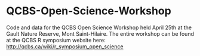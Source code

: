 # QCBS-Open-Science-Workshop
Code and data for the QCBS Open Science Workshop held April 25th at the Gault Nature Reserve, Mont Saint-Hilaire. The entire workshop can be found at the QCBS R symposium website here: http://qcbs.ca/wiki/r_symposium_open_science
